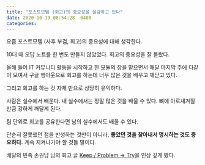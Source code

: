 ```yaml
---
title: "포스트모템 (회고)의 중요성을 실감하고 있다"
date: 2020-10-19 08:54:28 -0400
categories: 
---
```


요즘 포스트모템 (사후 부검, 회고)의 중요성에 대해 생각한다. 


10대 때 오답 노트를 한 번도 만들지 않았었다. 회고의 중요성을 잘 몰랐다. 

올해 들어 IT 커뮤니티 활동을 시작하고 한 모듈의 장을 맡으면서 매달 마지막 주에 다같이 모여서 구글 행아웃으로 회고를 하는데 너무 많은 것을 배우고 깨닫고 있다. 

그리고 회고를 하는 것 자체 만으로 상당히 유익하다. 


사람은 실수에서 배운다. 내 실수에서는 정말 많은 것을 배울 수 있다. 뼈에 아로새겨질 만큼 강하게 깨달게 된다. 

팀 단위로 회고를 공유한다면 남의 실수에서도 배울 수 있다. 


단순히 잘못했던 점을 반성하는 것만이 아니라, <strong>좋았던 것을 찾아내서 명시하는 것도 중요하다.</strong> 계속 지켜나가야 할 것들 말이다. 

배달의 민족 손권남 님의 회고 글 [Keep / Problem -> Try][gwannam]을 인상 깊게 봤다. 

[gwannam]: https://woowabros.github.io/experience/2020/05/13/birth-of-team-culture.html



